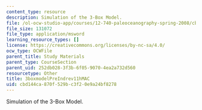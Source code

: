 ```yaml
---
content_type: resource
description: Simulation of the 3-Box Model.
file: /ol-ocw-studio-app/courses/12-740-paleoceanography-spring-2008/cbd144ca870f529bc3f20e9a24bf8278_3boxmodelPreIndrev11hMAC.xls
file_size: 131072
file_type: application/msword
learning_resource_types: []
license: https://creativecommons.org/licenses/by-nc-sa/4.0/
ocw_type: OCWFile
parent_title: Study Materials
parent_type: CourseSection
parent_uid: 252db028-3f3b-6f05-9070-4ea2a732d560
resourcetype: Other
title: 3boxmodelPreIndrev11hMAC
uid: cbd144ca-870f-529b-c3f2-0e9a24bf8278
---
```

Simulation of the 3-Box Model.